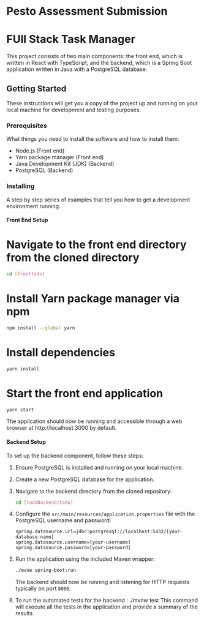 # Pesto Assessment Submission

# FUll Stack Task Manager

This project consists of two main components: the front end, which is written in React with TypeScript, and the backend, which is a Spring Boot application written in Java with a PostgreSQL database.
## Getting Started

These instructions will get you a copy of the project up and running on your local machine for development and testing purposes.

### Prerequisites

What things you need to install the software and how to install them:

- Node.js (Front end)
- Yarn package manager (Front end)
- Java Development Kit (JDK) (Backend)
- PostgreSQL (Backend)

### Installing

A step by step series of examples that tell you how to get a development environment running.

#### Front End Setup

# Navigate to the front end directory from the cloned directory
```bash
cd [fronttodo]
```

# Install Yarn package manager via npm
```bash
npm install --global yarn
```

# Install dependencies
```bash
yarn install
```

# Start the front end application
```bash
yarn start
```

The application should now be running and accessible through a web browser at http://localhost:3000 by default.

#### Backend Setup

To set up the backend component, follow these steps:

1. Ensure PostgreSQL is installed and running on your local machine.

2. Create a new PostgreSQL database for the application.

3. Navigate to the backend directory from the cloned repository:
    ```bash
    cd [todoBackend/todo]
    ```

4. Configure the `src/main/resources/application.properties` file with the PostgreSQL username and password:
    ```properties
    spring.datasource.url=jdbc:postgresql://localhost:5432/[your-database-name]
    spring.datasource.username=[your-username]
    spring.datasource.password=[your-password]
    ```

5. Run the application using the included Maven wrapper:
    ```bash
    ./mvnw spring-boot:run
    ```
   The backend should now be running and listening for HTTP requests typically on port `8080`.



6. To run the automated tests for the backend : ./mvnw test
This command will execute all the tests in the application and provide a summary of the results.  



